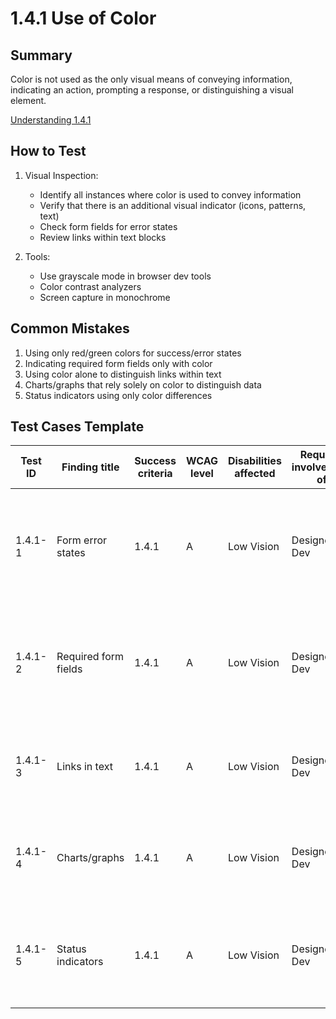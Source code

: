 # 1.4.1 Use of Color

## Summary
Color is not used as the only visual means of conveying information, indicating an action, prompting a response, or distinguishing a visual element.

[Understanding 1.4.1](https://www.w3.org/WAI/WCAG22/Understanding/use-of-color.html)

## How to Test

1. Visual Inspection:
   - Identify all instances where color is used to convey information
   - Verify that there is an additional visual indicator (icons, patterns, text)
   - Check form fields for error states
   - Review links within text blocks

2. Tools:
   - Use grayscale mode in browser dev tools
   - Color contrast analyzers
   - Screen capture in monochrome

## Common Mistakes

1. Using only red/green colors for success/error states
2. Indicating required form fields only with color
3. Using color alone to distinguish links within text
4. Charts/graphs that rely solely on color to distinguish data
5. Status indicators using only color differences

## Test Cases Template

| Test ID | Finding title | Success criteria | WCAG level | Disabilities affected | Requires involvement of | Impact | Description | Why it matters | Solution Suggestion |
|---------|---------------|------------------|------------|---------------------|------------------------|---------|-------------|----------------|-------------------|
| 1.4.1-1 | Form error states | 1.4.1 | A | Low Vision | Designer, Dev | Moderate | Error is indicated using color alone | Users who have difficulty distinguishing color may not be able to identify errors in form fields | Do not rely on color alone to indicate errors, also add an icon/text to indicate errors |
| 1.4.1-2 | Required form fields | 1.4.1 | A | Low Vision | Designer, Dev | Moderate | Required form fields are indicated using color alone | Users who have difficulty distinguishing color may not be able to identify required form fields | Do not rely on color alone to indicate required form fields, also add an icon/text to indicate required form fields |
| 1.4.1-3 | Links in text | 1.4.1 | A | Low Vision | Designer, Dev | Moderate | Links are indicated using color alone | Users who have difficulty distinguishing color may not be able to identify links | Do not rely on color alone to indicate links, use underline or other non-color indicator to distinguish links |
| 1.4.1-4 | Charts/graphs | 1.4.1 | A | Low Vision | Designer, Dev | Moderate | Data is indicated using color alone | Users who have difficulty distinguishing color may not be able to identify data | Do not rely on color alone to indicate data, use patterns/shapes to distinguish data |
| 1.4.1-5 | Status indicators | 1.4.1 | A | Low Vision | Designer, Dev | Moderate | Status is indicated using color alone | Users who have difficulty distinguishing color may not be able to identify status | Do not rely on color alone to indicate status, use icons/text to indicate status |
